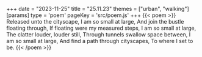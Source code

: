 +++
date = "2023-11-25"
title = "25.11.23"
themes = ["urban", "walking"]
[params]
  type = 'poem'
  pageKey = 'src/poem.js'
+++
{{< poem >}}
Released unto the cityscape,
I am so small at large,
And join the bustle floating through,
If floating were my measured steps,
I am so small at large,
The clatter louder, louder still,
Through tunnels swallow space between,
I am so small at large,
And find a path through cityscapes,
To where I set to be.
{{< /poem >}}